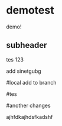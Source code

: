 # demotest
demo!

## subheader
tes 123

add sinetgubg

#local add to branch

#tes

#another changes

ajhfdkajhdsfkadshf 
